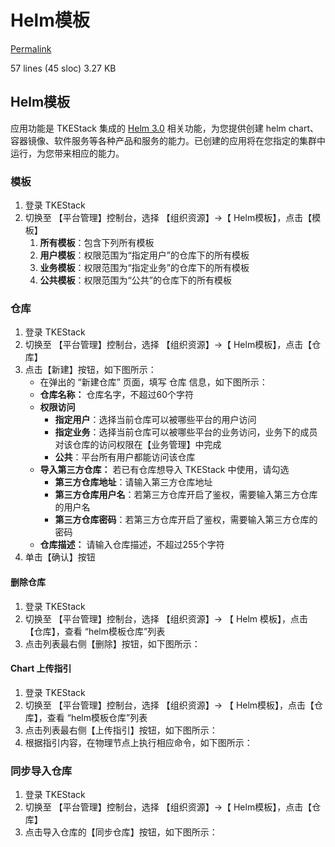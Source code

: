 # Helm模板

[Permalink](https://github.com/tkestack/tke/blob/e10470f3d27d3e14b28fdd843165d9090d67f1cf/docs/guide/zh-CN/products/platform/resource/helm.md)

 57 lines \(45 sloc\) 3.27 KB

## Helm模板

应用功能是 TKEStack 集成的 [Helm 3.0](https://helm.sh/) 相关功能，为您提供创建 helm chart、容器镜像、软件服务等各种产品和服务的能力。已创建的应用将在您指定的集群中运行，为您带来相应的能力。

### 模板

1. 登录 TKEStack
2. 切换至 【平台管理】控制台，选择 【组织资源】-&gt;【 Helm模板】，点击【模板】
   1. **所有模板**：包含下列所有模板
   2. **用户模板**：权限范围为“指定用户”的仓库下的所有模板
   3. **业务模板**：权限范围为“指定业务”的仓库下的所有模板
   4. **公共模板**：权限范围为“公共”的仓库下的所有模板

### 仓库

1. 登录 TKEStack
2. 切换至 【平台管理】控制台，选择 【组织资源】-&gt;【 Helm模板】，点击【仓库】
3. 点击【新建】按钮，如下图所示： 
   * 在弹出的 “新建仓库” 页面，填写 仓库 信息，如下图所示： 
   * **仓库名称：** 仓库名字，不超过60个字符
   * **权限访问**
     * **指定用户**：选择当前仓库可以被哪些平台的用户访问
     * **指定业务**：选择当前仓库可以被哪些平台的业务访问，业务下的成员对该仓库的访问权限在【业务管理】中完成
     * **公共**：平台所有用户都能访问该仓库
   * **导入第三方仓库：** 若已有仓库想导入 TKEStack 中使用，请勾选
     * **第三方仓库地址**：请输入第三方仓库地址
     * **第三方仓库用户名**：若第三方仓库开启了鉴权，需要输入第三方仓库的用户名
     * **第三方仓库密码**：若第三方仓库开启了鉴权，需要输入第三方仓库的密码
   * **仓库描述：** 请输入仓库描述，不超过255个字符
4. 单击【确认】按钮

#### 删除仓库

1. 登录 TKEStack
2. 切换至 【平台管理】控制台，选择 【组织资源】-&gt; 【 Helm 模板】，点击【仓库】，查看 “helm模板仓库”列表
3. 点击列表最右侧【删除】按钮，如下图所示： 

#### Chart 上传指引

1. 登录 TKEStack
2. 切换至 【平台管理】控制台，选择 【组织资源】-&gt; 【 Helm模板】，点击【仓库】，查看 “helm模板仓库”列表
3. 点击列表最右侧【上传指引】按钮，如下图所示： 
4. 根据指引内容，在物理节点上执行相应命令，如下图所示： 

### 同步导入仓库

1. 登录 TKEStack
2. 切换至 【平台管理】控制台，选择 【组织资源】-&gt;【 Helm模板】，点击【仓库】
3. 点击导入仓库的【同步仓库】按钮，如下图所示：

